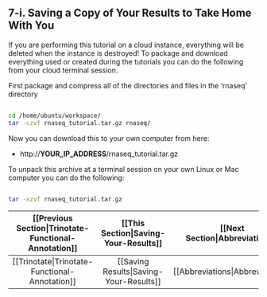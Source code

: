 ## 7-i. Saving a Copy of Your Results to Take Home With You

If you are performing this tutorial on a cloud instance, everything will be deleted when the instance is destroyed! To package and download everything used or created during the tutorials you can do the following from your cloud terminal session.

First package and compress all of the directories and files in the ‘rnaseq’ directory

```bash

cd /home/ubuntu/workspace/
tar -czvf rnaseq_tutorial.tar.gz rnaseq/

```

Now you can download this to your own computer from here:
 * http://__YOUR_IP_ADDRESS__/rnaseq_tutorial.tar.gz
	
To unpack this archive at a terminal session on your own Linux or Mac computer you can do the following:

```bash

tar -xzvf rnaseq_tutorial.tar.gz

```

| [[Previous Section\|Trinotate-Functional-Annotation]]       | [[This Section\|Saving-Your-Results]]   | [[Next Section\|Abbreviations]]  |
|:------------------------------------------------------------:|:---------------------------:|:------------------------------:|
| [[Trinotate\|Trinotate-Functional-Annotation]] | [[Saving Results\|Saving-Your-Results]]       | [[Abbreviations\|Abbreviations]] |
